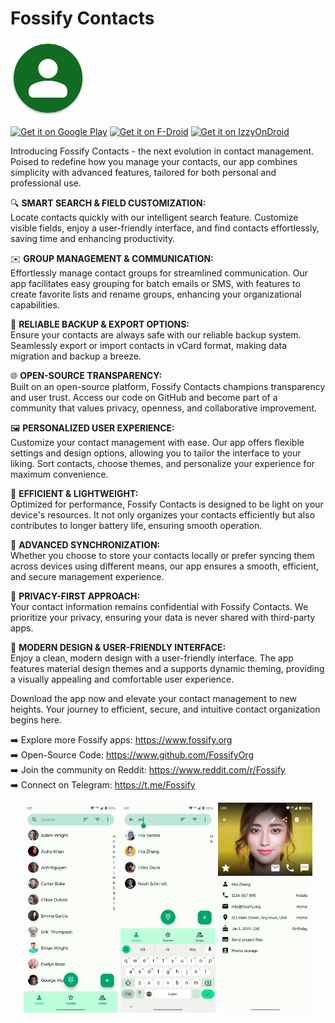 # Fossify Contacts
<img alt="Logo" src="graphics/icon.webp" width="120" />

<a href='https://play.google.com/store/apps/details?id=org.fossify.contacts'><img alt='Get it on Google Play' src='https://play.google.com/intl/en_us/badges/static/images/badges/en_badge_web_generic.png' height=80/></a> <a href="https://f-droid.org/packages/org.fossify.contacts/"><img src="https://fdroid.gitlab.io/artwork/badge/get-it-on-en.svg" alt="Get it on F-Droid" height=80/></a> <a href="https://apt.izzysoft.de/fdroid/index/apk/org.fossify.contacts"><img src="https://gitlab.com/IzzyOnDroid/repo/-/raw/master/assets/IzzyOnDroid.png" alt="Get it on IzzyOnDroid" height=80/></a>

Introducing Fossify Contacts - the next evolution in contact management. Poised to redefine how you manage your contacts, our app combines simplicity with advanced features, tailored for both personal and professional use.  

🔍 **SMART SEARCH & FIELD CUSTOMIZATION:**  
Locate contacts quickly with our intelligent search feature. Customize visible fields, enjoy a user-friendly interface, and find contacts effortlessly, saving time and enhancing productivity.

✉️ **GROUP MANAGEMENT & COMMUNICATION:**  
Effortlessly manage contact groups for streamlined communication. Our app facilitates easy grouping for batch emails or SMS, with features to create favorite lists and rename groups, enhancing your organizational capabilities.

🔄 **RELIABLE BACKUP & EXPORT OPTIONS:**  
Ensure your contacts are always safe with our reliable backup system. Seamlessly export or import contacts in vCard format, making data migration and backup a breeze.

🌐 **OPEN-SOURCE TRANSPARENCY:**  
Built on an open-source platform, Fossify Contacts champions transparency and user trust. Access our code on GitHub and become part of a community that values privacy, openness, and collaborative improvement.

🖼️ **PERSONALIZED USER EXPERIENCE:**  
Customize your contact management with ease. Our app offers flexible settings and design options, allowing you to tailor the interface to your liking. Sort contacts, choose themes, and personalize your experience for maximum convenience.

🔋 **EFFICIENT & LIGHTWEIGHT:**  
Optimized for performance, Fossify Contacts is designed to be light on your device's resources. It not only organizes your contacts efficiently but also contributes to longer battery life, ensuring smooth operation.

🚀 **ADVANCED SYNCHRONIZATION:**  
Whether you choose to store your contacts locally or prefer syncing them across devices using different means, our app ensures a smooth, efficient, and secure management experience.

🔐 **PRIVACY-FIRST APPROACH:**  
Your contact information remains confidential with Fossify Contacts. We prioritize your privacy, ensuring your data is never shared with third-party apps.

🌙 **MODERN DESIGN & USER-FRIENDLY INTERFACE:**  
Enjoy a clean, modern design with a user-friendly interface. The app features material design themes and a supports dynamic theming, providing a visually appealing and comfortable user experience.

Download the app now and elevate your contact management to new heights. Your journey to efficient, secure, and intuitive contact organization begins here.

➡️ Explore more Fossify apps: https://www.fossify.org<br>
➡️ Open-Source Code: https://www.github.com/FossifyOrg<br>
➡️ Join the community on Reddit: https://www.reddit.com/r/Fossify<br>
➡️ Connect on Telegram: https://t.me/Fossify

<div align="center">
<img alt="App image" src="fastlane/metadata/android/en-US/images/phoneScreenshots/1_en-US.png" width="30%">
<img alt="App image" src="fastlane/metadata/android/en-US/images/phoneScreenshots/2_en-US.png" width="30%">
<img alt="App image" src="fastlane/metadata/android/en-US/images/phoneScreenshots/3_en-US.png" width="30%">
</div>

